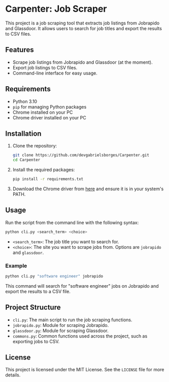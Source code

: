 # Carpenter: Job Scraper

This project is a job scraping tool that extracts job listings from Jobrapido and Glassdoor. It allows users to search for job titles and export the results to CSV files.

## Features

- Scrape job listings from Jobrapido and Glassdoor (at the moment).
- Export job listings to CSV files.
- Command-line interface for easy usage.

## Requirements

- Python 3.10
- `pip` for managing Python packages
- Chrome installed on your PC
- Chrome driver installed on your PC

## Installation

1. Clone the repository:
    ```sh
    git clone https://github.com/devgabrielsborges/Carpenter.git
    cd Carpenter
    ```

2. Install the required packages:
    ```sh
    pip install -r requirements.txt
    ```

3. Download the Chrome driver from [here](https://googlechromelabs.github.io/chrome-for-testing/) and ensure it is in your system's PATH.

## Usage

Run the script from the command line with the following syntax:
```sh
python cli.py <search_term> <choice>
```

- `<search_term>`: The job title you want to search for.
- `<choice>`: The site you want to scrape jobs from. Options are `jobrapido` and `glassdoor`.

### Example

```sh
python cli.py "software engineer" jobrapido
```

This command will search for "software engineer" jobs on Jobrapido and export the results to a CSV file.

## Project Structure

- `cli.py`: The main script to run the job scraping functions.
- `jobrapido.py`: Module for scraping Jobrapido.
- `glassdoor.py`: Module for scraping Glassdoor.
- `commons.py`: Common functions used across the project, such as exporting jobs to CSV.

## License

This project is licensed under the MIT License. See the `LICENSE` file for more details.
